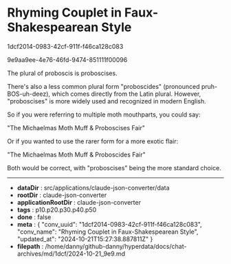 # Rhyming Couplet in Faux-Shakespearean Style

1dcf2014-0983-42cf-911f-f46ca128c083

9e9aa9ee-4e76-46fd-9474-851111f00096

 The plural of proboscis is proboscises.

There's also a less common plural form "proboscides" (pronounced pruh-BOS-uh-deez), which comes directly from the Latin plural. However, "proboscises" is more widely used and recognized in modern English.

So if you were referring to multiple moth mouthparts, you could say:

"The Michaelmas Moth Muff & Proboscises Fair"

Or if you wanted to use the rarer form for a more exotic flair:

"The Michaelmas Moth Muff & Proboscides Fair"

Both would be correct, with "proboscises" being the more standard choice.

---

* **dataDir** : src/applications/claude-json-converter/data
* **rootDir** : claude-json-converter
* **applicationRootDir** : claude-json-converter
* **tags** : p10.p20.p30.p40.p50
* **done** : false
* **meta** : {
  "conv_uuid": "1dcf2014-0983-42cf-911f-f46ca128c083",
  "conv_name": "Rhyming Couplet in Faux-Shakespearean Style",
  "updated_at": "2024-10-21T15:27:38.887811Z"
}
* **filepath** : /home/danny/github-danny/hyperdata/docs/chat-archives/md/1dcf/2024-10-21_9e9.md